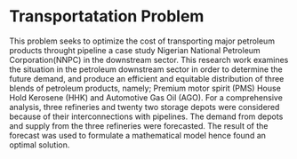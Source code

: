 # Transportatation Problem
This problem seeks to optimize the cost of transporting major petroleum products throught pipeline a case study Nigerian National Petroleum Corporation(NNPC) in the downstream sector.
This research work examines the situation in the petroleum downstream sector in order to determine the future demand, and produce an efficient and equitable distribution of three blends of petroleum products, namely; Premium motor spirit (PMS) House Hold Kerosene (HHK) and Automotive Gas Oil (AGO). For a comprehensive analysis, three refineries and twenty two storage depots were considered because of their interconnections with pipelines. The demand from depots and supply from the three refineries were forecasted. The result of the forecast was used to formulate a mathematical model hence found an optimal solution.
